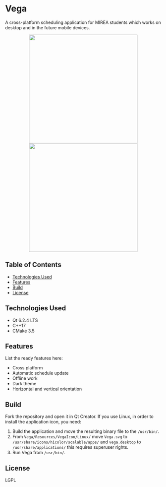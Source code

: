 # Vega
A cross-platform scheduling application for MIREA students which works on desktop and in the future mobile devices.


<p align="center">
  <img src = "https://drive.google.com/uc?export=view&id=1MFjsYxMI363i4cZwvsMLhhjbxnVtxekB" width=350>
  <img src = "https://drive.google.com/uc?export=view&id=1ae52CZgoTDfw9CzMq-MFeAtHAjqUskTM" width=350>
</p>


## Table of Contents
* [Technologies Used](#technologies-used)
* [Features](#features)
* [Build](#build)
* [License](#license)


## Technologies Used
- Qt 6.2.4 LTS
- C++17
- CMake 3.5


## Features
List the ready features here:
- Cross platform
- Automatic schedule update
- Offline work
- Dark theme
- Horizontal and vertical orientation


## Build
Fork the repository and open it in Qt Creator.
If you use Linux, in order to install the application icon, you need:
1. Build the application and move the resulting binary file to the `/usr/bin/`.
2. From `Vega/Resources/VegaIcon/Linux/` move `Vega.svg` to `/usr/share/icons/hicolor/scalable/apps/` 
   and `vega.desktop` to `/usr/share/applications/` this requires superuser rights.
3. Run Vega from `/usr/bin/`.


## License
LGPL
